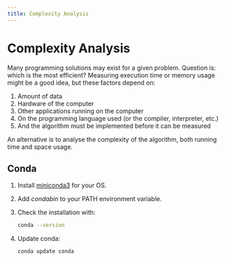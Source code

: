 ```yaml
---
title: Complexity Analysis
---
```


# Complexity Analysis

Many programming solutions may exist for a given problem. Question is: which is the most efficient? 
Measuring execution time or memory usage might be a good idea, but these factors depend on:

1. Amount of data
1. Hardware of the computer
1. Other applications running on the computer
1. On the programming language used (or the compiler, interpreter, etc.)
1. And the algorithm must be implemented before it can be measured

An alternative is to analyse the complexity of the algorithm, both running time and space usage.

## Conda

1. Install [miniconda3](https://docs.conda.io/en/latest/miniconda.html) for your OS.
1. Add *condabin* to your PATH environment variable.
1. Check the installation with:

    ```bash
    conda --version
    ```

1. Update conda:

    ```bash
    conda update conda
    ```

